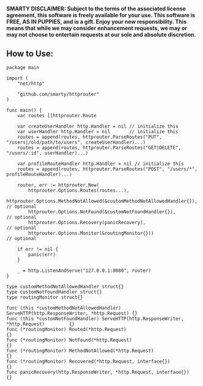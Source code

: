 #### SMARTY DISCLAIMER: Subject to the terms of the associated license agreement, this software is freely available for your use. This software is FREE, AS IN PUPPIES, and is a gift. Enjoy your new responsibility. This means that while we may consider enhancement requests, we may or may not choose to entertain requests at our sole and absolute discretion.

How to Use:
-----------------------

```
package main

import (
    "net/http"

    "github.com/smarty/httprouter"
)

func main() {
    var routes []httprouter.Route

    var createUserHandler http.Handler = nil // initialize this
    var userHandler http.Handler = nil       // initialize this
    routes = append(routes, httprouter.ParseRoutes("PUT", "/users|/old/path/to/users", createUserHandler)...)
    routes = append(routes, httprouter.ParseRoutes("GET|DELETE", "/users/:id", userHandler)...)

    var profileRouteHandler http.Handler = nil // initialize this
    routes = append(routes, httprouter.ParseRoutes("POST", "/users/*", profileRouteHandler)...)

    router, err := httprouter.New(
        httprouter.Options.Routes(routes...),
        httprouter.Options.MethodNotAllowed(&customMethodNotAllowedHandler{}), // optional
        httprouter.Options.NotFound(&customNotFoundHandler{}),                 // optional
        httprouter.Options.Recovery(panicRecovery),                            // optional
        httprouter.Options.Monitor(&routingMonitor{}))                         // optional

    if err != nil {
        panic(err)
    }

    _ = http.ListenAndServe("127.0.0.1:8080", router)
}

type customMethodNotAllowedHandler struct{}
type customNotFoundHandler struct{}
type routingMonitor struct{}

func (this *customMethodNotAllowedHandler) ServeHTTP(http.ResponseWriter, *http.Request) {}
func (this *customNotFoundHandler) ServeHTTP(http.ResponseWriter, *http.Request)         {}
func (*routingMonitor) Routed(*http.Request)                                             {}
func (*routingMonitor) NotFound(*http.Request)                                           {}
func (*routingMonitor) MethodNotAllowed(*http.Request)                                   {}
func (*routingMonitor) Recovered(*http.Request, interface{})                             {}
func panicRecovery(http.ResponseWriter, *http.Request, interface{})                      {}
```
